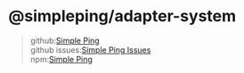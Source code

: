 # @simpleping/adapter-system

>github:[Simple Ping](https://github.com/Dr-SummerFlower/simpleping "Simple Ping")\
>github issues:[Simple Ping Issues](https://github.com/Dr-SummerFlower/simpleping/issues)\
>npm:[Simple Ping](https://www.npmjs.com/package/@simpleping/adapter-dingtalk)
